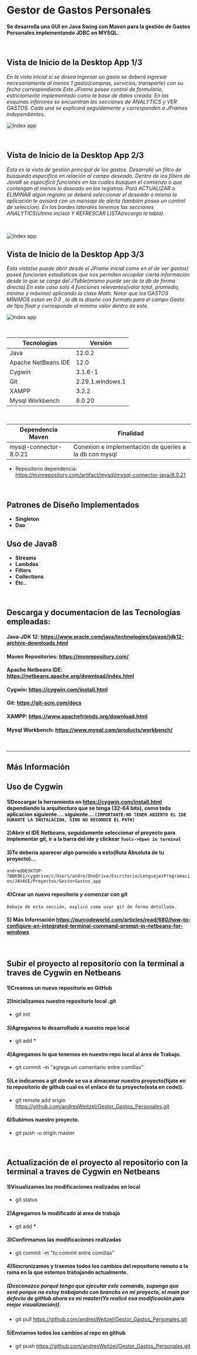 # Gestor de Gastos Personales

**Se desarrolla una GUI en Java Swing con Maven para la gestión de Gastos Personales implementando JDBC en MYSQL.**

</br>

## Vista de Inicio de la Desktop App 1/3
*En la vista inicial si se desea ingresar un gasto se deberá ingresar necesariamente al menos 1 gasto(compras, servicios, transporte) con su fecha correspondiente.Este JFrame posee control de formulario, estrictamente implementado como la base de datos creada.
En las esquinas inferiores se encuentran las secciónes de ANALYTICS y VER GASTOS. Cada una se explicará seguidamente y corresponden a JFrames independientes.*

![Index app](https://github.com/andresWeitzel/Graphics/blob/main/Proyectos/GestorGastosPersonales_app/Captura%20de%20pantalla%20(328).png)

</br>

## Vista de Inicio de la Desktop App 2/3
*Esta es la vista de gestión principal de los gastos. Desarrollé un filtro de búsqueda especifico en relación al campo deseado. Dentro de los filters de Java8 se especificó funciones en las cuáles busquen el comienzo o que contengan al menos lo deseado en los registros.
Para ACTUALIZAR o ELIMINAR algún registro se deberá seleccionar el deseado o mismo la aplicación te avisará con un mensaje de alerta (también posee un control de seleccion).
En los bordes laterales tenemos las secciones ANALYTICS(último inciso) Y REFRESCAR LISTA(recarga la tabla).*

</br>

![Index app](https://github.com/andresWeitzel/Graphics/blob/main/Proyectos/GestorGastosPersonales_app/Captura%20de%20pantalla%20(329).png)


## Vista de Inicio de la Desktop App 3/3
*Esta vista(se puede abrir desde el JFrame inicial como en el de ver gastos) poseé funciones estadísticas que nos permiten recopilar cierta información desde lo que se carga del JTable(mismo puede ser de la db de forma directa).En este caso solo 4 funciones relevantes(valor total, promedio, mínimo y máximo) aplicando la clase Math.
Notar que los GASTOS MÍNIMOS estan en 0.0 , la db la diseñe con formato para el campo Gasto de tipo float y corresponde al mínimo valor dentro de este.*

![Index app](https://github.com/andresWeitzel/Graphics/blob/main/Proyectos/GestorGastosPersonales_app/Captura%20de%20pantalla%20(330).png)



 </br>

| **Tecnologías** | **Versión** |               
| ------------- | ------------- |
| Java |   12.0.2 |
| Apache NetBeans IDE |  12.0 |
| Cygwin | 3.1.6-1  | -> Terminal en Windows integrada al IDE Netbeans
| Git | 2.29.1.windows.1  |
| XAMPP | 3.2.2  |
| Mysql Workbench | 8.0.20  |


</br>

| **Dependencia Maven** | **Finalidad** |               
| ------------- | ------------- |
| mysql-connector-8.0.21|  Conexion e implementación de queries a la db con mysql |

* Repositorio dependencia: https://mvnrepository.com/artifact/mysql/mysql-connector-java/8.0.21

</br>

 ## Patrones de Diseño Implementados
 * **Singleton** 
 * **Dao** 
 
 ## Uso de Java8
* **Streams**
* **Lambdas**
* **Filters**
* **Collections**
* **Etc..**

</br>

## Descarga y documentacion de las Tecnologías empleadas:
#### Java-JDK 12:                     https://www.oracle.com/java/technologies/javase/jdk12-archive-downloads.html
#### Maven Repositories:              https://mvnrepository.com/
#### Apache Netbeans IDE:             https://netbeans.apache.org/download/index.html
#### Cygwin:                           https://cygwin.com/install.html
#### Git:                              https://git-scm.com/docs
#### XAMPP:                            https://www.apachefriends.org/download.html
#### Mysql Workbench:                 https://www.mysql.com/products/workbench/


</br>

<hr>

## Más Información

## Uso de Cygwin

#### 1)Descargar la herramienta en https://cygwin.com/install.html dependiendo la arquitectura que se tenga (32-64 bits), como toda aplicacion siguiente.... siguiente....```(IMPORTANTE:NO TENER ABIERTO EL IDE DURANTE LA INSTALACION, SINO NO RECONOCE EL PATH)```
#### 2)Abrir el IDE Netbeans, seguidamente seleccionar el proyecto para implementar git, ir a la barra del ide y clickear ```Tools->Open in terminal```
#### 3)Te debería aparecer algo parecido a esto(Ruta Absoluta de tu proyecto)...
```andre@DESKTOP-7BN69K1/cygdrive/c/Users/andre/OneDrive/Escritorio/LenguajesProgramacion/JAVASE/Proyectos/GestorGastos_app```
#### 4)Crear un nuevo repositorio y comenzar con git
```Debajo de esta sección, explico como usar git de forma detallada.```
#### 5) Más Información https://ourcodeworld.com/articles/read/680/how-to-configure-an-integrated-terminal-command-prompt-in-netbeans-for-windows

</br>

## Subir el proyecto al repositorio con la terminal a traves de Cygwin en Netbeans

#### 1)Creamos un nuevo repositorio en GitHub

#### 2)Inicializamos nuestro repositorio local .git
* git init

#### 3)Agregamos lo desarrollado a nuestro repo local
* git add *

#### 4)Agregamos lo que tenemos en nuestro repo local al área de Trabajo.
* git commit -m "agrega un comentario entre comillas"

#### 5)Le indicamos a git donde se va a almacenar nuestro proyecto(fijate en tu repositorio de github cual es el enlace de tu proyecto(esta en code)).
* git remote add origin https://github.com/andresWeitzel/Gestor_Gastos_Personales.git

#### 6)Subimos nuestro proyecto.
* git push -u origin master


</br>


## Actualización de el proyecto al repositorio con la terminal a traves de Cygwin en Netbeans

#### 1)Visualizamos las modificaciones realizadas en local
* git status

#### 2)Agregamos lo modificado al area de trabajo
* git add *

#### 3)Confirmamos las modificaciones realizadas
* git commit -m "tu commit entre comillas"

#### 4)Sincronizamos y traemos todos los cambios del repositorio remoto a la rama en la que estemos trabajando actualmente.
##### (Desconozco porqué tengo que ejecutar este comando, supongo que será porque no estoy trabajando con branchs en mi proyecto, el main por defecto de gitHub ahora es mi master(Yo realicé esa modificación para mejor visualización)).
* git pull https://github.com/andresWeitzel/Gestor_Gastos_Personales.git

#### 5)Enviamos todos los cambios al repo en github
* git push https://github.com/andresWeitzel/Gestor_Gastos_Personales.git

</br>

